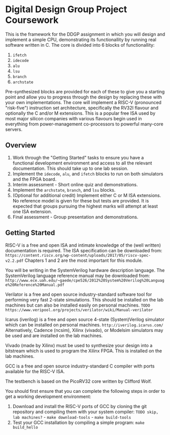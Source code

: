 
Digital Design Group Project Coursework
=======================================

This is the framework for the DDGP assignment in which you will design and
implement a simple CPU, demonstrating its functionallity by running real
software written in C.
The core is divided into 6 blocks of functionallity:

  1. `ifetch`
  2. `idecode`
  3. `alu`
  4. `lsu`
  5. `branch`
  6. `archstate`

Pre-synthesized blocks are provided for each of these to give you a starting
point and allow you to progress through the design by replacing these with your
own implementations.
The core will implement a RISC-V (pronounced "risk-five") instruction set
architecture, specifically the RV32I flavour and optionally the C and/or M
extensions.
This is a popular free ISA used by most major silicon companies with various
flavours begin used in everything from power-management co-processors to
powerful many-core servers.


Overview
--------

 1. Work through the "Getting Started" tasks to ensure you have a functional
    development environment and access to all the relevant documentation.
    This should take up to one lab session.
 2. Implement the `idecode`, `alu`, and `ifetch` blocks to run on both
    simulators and the FPGA board.
 3. Interim assessment - Short online quiz and demonstrations.
 4. Implement the `archstate`, `branch`, and `lsu` blocks.
 5. (Optional for additional credit) Implement either C or M ISA extensions. No
    reference model is given for these but tests are provided. It is expected
    that groups pursuing the highest marks  will attempt at least one ISA
    extension.
 6. Final assessment - Group presentation and demonstrations.


Getting Started
---------------

RISC-V is a free and open ISA and intimate knowledge of the (well written)
documentation is required.
The ISA specification can be downloaded from:
`https://content.riscv.org/wp-content/uploads/2017/05/riscv-spec-v2.2.pdf`
Chapters 1 and 2 are the most important for this module.

You will be writing in the SystemVerilog hardware description language.
The SystemVerilog language reference manual may be downloaded from:
`http://www.ece.uah.edu/~gaede/cpe526/2012%20System%20Verilog%20Language%20Reference%20Manual.pdf`

Verilator is a free and open source industry-standard software tool for
performing very fast 2-state simulations.
This should be installed on the lab machines but can also be installed easily
on personal machines. `TODO`
`https://www.veripool.org/projects/verilator/wiki/Manual-verilator`

Icarus (iverilog) is a free and open source 4-state (System)Verilog simulator
which can be installed on personal machines.
`http://iverilog.icarus.com/`
Alternatively, Cadence (ncsim), Xilinx (vivado), or Modelsim simulators may be
used and are installed on the lab machines.

Vivado (made by Xilinx) must be used to synthesize your design into a bitstream
which is used to program the Xilinx FPGA. This is installed on the lab machines.

GCC is a free and open source industry-standard C compiler with ports available
for the RISC-V ISA.

The testbench is based on the PicoRV32 core written by Clifford Wolf.

You should first ensure that you can complete the following steps in order to
get a working development environment:
  1. Download and install the RISC-V ports of GCC by cloning the git repository
     and compiling them with your system compiler: `TODO skip, lab machines?`
    - `make download-tools`
    - `make build-tools`
  2. Test your GCC installation by compiling a simple program: `make build_hello`

